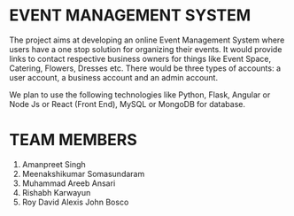 # EVENT MANAGEMENT SYSTEM

The project aims at developing an online Event Management System where users have a one stop solution for organizing their events. It would provide links to contact respective business owners for things like Event Space, Catering, Flowers, Dresses etc. There would be three types of accounts: a user account, a business account and an admin account.

We plan to use the following technologies like Python, Flask, Angular or Node Js or React (Front End), MySQL or MongoDB for database.

# TEAM MEMBERS
1) Amanpreet Singh
2) Meenakshikumar Somasundaram
3) Muhammad Areeb Ansari
4) Rishabh Karwayun
5) Roy David Alexis John Bosco




